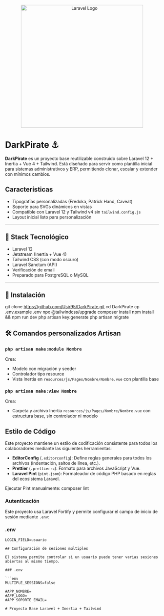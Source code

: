 <p align="center">
  <img src="https://raw.githubusercontent.com/laravel/art/master/logo-lockup/5%20SVG/2%20CMYK/1%20Full%20Color/laravel-logolockup-cmyk-red.svg" width="400" alt="Laravel Logo">
</p>

# DarkPirate ⚓️

**DarkPirate** es un proyecto base reutilizable construido sobre Laravel 12 + Inertia + Vue 4 + Tailwind.
Está diseñado para servir como plantilla inicial para sistemas administrativos y ERP, permitiendo clonar, escalar y extender con mínimos cambios.

## Características
- Tipografías personalizadas (Fredoka, Patrick Hand, Caveat)
- Soporte para SVGs dinámicos en vistas
- Compatible con Laravel 12 y Tailwind v4 sin `tailwind.config.js`
- Layout inicial listo para personalización

---

## 🚀 Stack Tecnológico

- Laravel 12
- Jetstream (Inertia + Vue 4)
- Tailwind CSS (con modo oscuro)
- Laravel Sanctum (API)
- Verificación de email
- Preparado para PostgreSQL o MySQL

---

## 🧰 Instalación

git clone https://github.com/Usir95/DarkPirate.git
cd DarkPirate
cp .env.example .env
npx @tailwindcss/upgrade
composer install
npm install && npm run dev
php artisan key:generate
php artisan migrate

## 🛠 Comandos personalizados Artisan

### `php artisan make:module Nombre`

Crea:

- Modelo con migración y seeder
- Controlador tipo resource
- Vista Inertia en `resources/js/Pages/Nombre/Nombre.vue` con plantilla base

### `php artisan make:view Nombre`

Crea:

- Carpeta y archivo Inertia `resources/js/Pages/Nombre/Nombre.vue` con estructura base, sin controlador ni modelo


## Estilo de Código

Este proyecto mantiene un estilo de codificación consistente para todos los colaboradores mediante las siguientes herramientas:

- **EditorConfig** (`.editorconfig`): Define reglas generales para todos los archivos (indentación, saltos de línea, etc.).
- **Prettier** (`.prettierrc`): Formato para archivos JavaScript y Vue.
- **Laravel Pint** (`pint.json`): Formateador de código PHP basado en reglas del ecosistema Laravel.

Ejecutar Pint manualmente: composer lint

### Autenticación

Este proyecto usa Laravel Fortify y permite configurar el campo de inicio de sesión mediante `.env`:

### .env

```env
LOGIN_FIELD=usuario

## Configuración de sesiones múltiples

El sistema permite controlar si un usuario puede tener varias sesiones abiertas al mismo tiempo.

### .env

```env
MULTIPLE_SESSIONS=false

#APP_NOMBRE=
#APP_LOGO=
#APP_SOPORTE_EMAIL=

# Proyecto Base Laravel + Inertia + Tailwind
